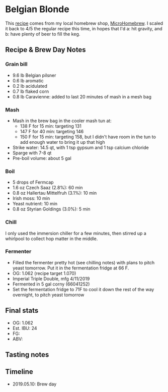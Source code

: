 # Belgian Blonde
This [recipe](Recipe.jpeg) comes from my local homebrew shop, [MicroHomebrew](https://www.microhomebrew.com/). I scaled it back to 4/5 the regular recipe this time, in hopes that I'd a: hit gravity, and b: have plenty of beer to fill the keg.

## Recipe & Brew Day Notes
### Grain bill
- 9.6 lb Belgian pilsner
- 0.6 lb aromatic
- 0.2 lb acidulated
- 0.7 lb flaked corn
- 0.8 lb Caravienne: added to last 20 minutes of mash in a mesh bag

### Mash
- Mash in the brew bag in the cooler mash tun at:
	- 138 F for 15 min: targeting 131
	- 147 F for 40 min: targeting 146
	- 150 F for 15 min: targeting 158, but I didn't have room in the tun to add enough water to bring it up that high
- Strike water: 14.5 qt, with 1 tsp gypsum and 1 tsp calcium chloride
- Sparge with 7-8 qt
- Pre-boil volume: about 5 gal

### Boil
- 5 drops of Fermcap
- 1.6 oz Czech Saaz (2.8%): 60 min
- 0.8 oz Hallertau Mittelfruh (3.1%): 10 min
- Irish moss: 10 min
- Yeast nutrient: 10 min
- 0.8 oz Styrian Goldings (3.0%): 5 min

### Chill
I only used the immersion chiller for a few minutes, then stirred up a whirlpool to collect hop matter in the middle.

### Fermenter
- Filled the fermenter pretty hot (see chilling notes) with plans to pitch yeast tomorrow. Put it in the fermentation fridge at 66 F.
- OG: 1.062 (recipe target 1.070)
- Imperial Triple Double, mfg 4/11/2019
- Fermented in 5 gal corny (66041252)
- Set the fermentation fridge to 71F to cool it down the rest of the way overnight, to pitch yeast tomorrow

## Final stats
- OG: 1.062
- Est. IBU: 24
- FG:
- ABV:

## Tasting notes

## Timeline
- 2019.05.10: Brew day
